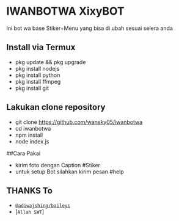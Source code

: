 # IWANBOTWA XixyBOT
Ini bot wa base Stiker+Menu yang bisa di ubah sesuai selera anda

## Install via Termux
* pkg update && pkg upgrade
* pkg install nodejs
* pkg install python
* pkg install ffmpeg
* pkg install git

## Lakukan clone repository

* git clone https://github.com/wansky05/iwanbotwa
* cd iwanbotwa
* npm install
* node index.js

##Cara Pakai

* kirim foto dengan Caption #Stiker
* untuk setup Bot silahkan kirim pesan #help

## THANKS To
* [`@adiwajshing/baileys`](https://github.com/adiwajshing/baileys)
* [`Allah SWT`]

